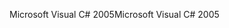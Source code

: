 <span data-ttu-id="6eba1-101">Microsoft Visual C# 2005</span><span class="sxs-lookup"><span data-stu-id="6eba1-101">Microsoft Visual C# 2005</span></span>